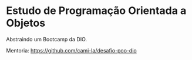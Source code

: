 <h1>Estudo de Programação Orientada a Objetos</h1>

Abstraindo um Bootcamp da DIO.

Mentoria: https://github.com/cami-la/desafio-poo-dio
